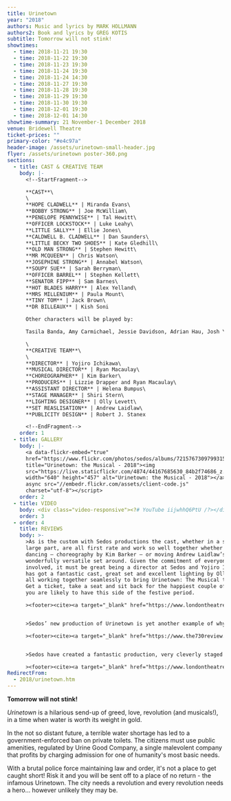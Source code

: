 ```yaml
---
title: Urinetown
year: "2018"
authors: Music and lyrics by MARK HOLLMANN
authors2: Book and lyrics by GREG KOTIS
subtitle: Tomorrow will not stink!
showtimes:
  - time: 2018-11-21 19:30
  - time: 2018-11-22 19:30
  - time: 2018-11-23 19:30
  - time: 2018-11-24 19:30
  - time: 2018-11-24 14:30
  - time: 2018-11-27 19:30
  - time: 2018-11-28 19:30
  - time: 2018-11-29 19:30
  - time: 2018-11-30 19:30
  - time: 2018-12-01 19:30
  - time: 2018-12-01 14:30
showtime-summary: 21 November-1 December 2018
venue: Bridewell Theatre
ticket-prices: ""
primary-color: "#e4c97a"
header-image: /assets/urinetown-small-header.jpg
flyer: /assets/urinetown poster-360.png
sections:
  - title: CAST & CREATIVE TEAM
    body: |-
      <!--StartFragment-->

      **CAST**\
      \
      **HOPE CLADWELL** | Miranda Evans\
      **BOBBY STRONG** | Joe McWilliam\
      **PENELOPE PENNYWISE** | Tal Hewitt\
      **OFFICER LOCKSTOCK** | Luke Leahy\
      **LITTLE SALLY** | Ellie Jones\
      **CALDWELL B. CLADWELL** | Dan Saunders\
      **LITTLE BECKY TWO SHOES** | Kate Gledhill\
      **OLD MAN STRONG** | Stephen Hewitt\
      **MR MCQUEEN** | Chris Watson\
      **JOSEPHINE STRONG** | Annabel Watson\
      **SOUPY SUE** | Sarah Berryman\
      **OFFICER BARREL** | Stephen Kellett\
      **SENATOR FIPP** | Sam Barnes\
      **HOT BLADES HARRY** | Alex Yelland\
      **MRS MILLENIUM** | Paula Mount\
      **TINY TOM** | Jack Brown\
      **DR BILLEAUX** | Kish Soni

      Other characters will be played by:

      Tasila Banda, Amy Carmichael, Jessie Davidson, Adrian Hau, Josh Yeardley

      \
      **CREATIVE TEAM**\
      \
      **DIRECTOR** | Yojiro Ichikawa\
      **MUSICAL DIRECTOR** | Ryan Macaulay\
      **CHOREOGRAPHER** | Kim Barker\
      **PRODUCERS** | Lizzie Drapper and Ryan Macaulay\
      **ASSISTANT DIRECTOR** | Helena Bumpus\
      **STAGE MANAGER** | Shiri Stern\
      **LIGHTING DESIGNER** | Olly Levett\
      **SET REASLISATION** | Andrew Laidlaw\
      **PUBLICITY DESIGN** | Robert J. Stanex

      <!--EndFragment-->
    order: 1
  - title: GALLERY
    body: |-
      <a data-flickr-embed="true"
      href="https://www.flickr.com/photos/sedos/albums/72157673097993157"
      title="Urinetown: the Musical - 2018"><img
      src="https://live.staticflickr.com/4874/44167685630_84b2f74686_z.jpg"
      width="640" height="457" alt="Urinetown: the Musical - 2018"></a><script
      async src="//embedr.flickr.com/assets/client-code.js"
      charset="utf-8"></script>
    order: 2
  - title: VIDEO
    body: <div class="video-responsive"><?# YouTube iijwhhQ6PtU /?></div>
    order: 3
  - order: 4
    title: REVIEWS
    body: >-
      >As is the custom with Sedos productions the cast, whether in a small or
      large part, are all first rate and work so well together whether singing,
      dancing – choreography by Kim Barker – or moving Andrew Laidlaw’s
      wonderfully versatile set around. Given the commitment of everyone
      involved, it must be great being a director at Sedos and Yojiro Ichikawa
      has got a fantastic cast, great set and excellent lighting by Olly Levett
      all working together seamlessly to bring Urinetown: The Musical to life…
      Get a ticket, take a seat and sit back for the happiest couple of hours
      you are likely to have this side of the festive period.

      ><footer><cite><a target="_blank" href="https://www.londontheatre1.com/reviews/musical/urinetown-the-musical-at-the-bridewell-theatre/">Urinetown, 2018, London Theatre 1</a></cite></footer>


      >Sedos’ new production of Urinetown is yet another example of why they should be considered one of the best amateur companies in London, if not the country… I feel as though this review is slightly too glowing but honestly, it’s a struggle to find fault. For a show that charges under £20 per ticket, this is a superb night out with plenty of bang for your buck.

      ><footer><cite><a target="_blank" href="https://www.the730review.co.uk/2018/11/22/urinetown-sedos/">Urinetown, 2018, The 730 Review</a></cite></footer>


      >Sedos have created a fantastic production, very cleverly staged in the round and with minimal set which allows for a very fluid production that keeps incredible pace throughout. The direction by Yojiro Ichikawa was fantastic, getting the most out of his cast and theatre, using every possible entrance to make sure the audience is pulled into the show… The Musical Direction by Ryan Macaulay was equally as impressive, with a great sound being produced by the band alongside flawless harmonies from the cast. The powerhouse of voices created a purely superb resonance with apparent ease; a delight to the ears of the audience.

      ><footer><cite><a target="_blank" href="https://www.londontheatrereviews.co.uk/post.cfm?p=668">Urinetown, 2018, London Theatre Reviews</a></cite></footer>
RedirectFrom:
  - 2018/urinetown.htm
---
```

**Tomorrow will not stink!**

*Urinetown* is a hilarious send-up of greed, love, revolution (and musicals!), in a time when water is worth its weight in gold.

In the not so distant future, a terrible water shortage has led to a government-enforced ban on private toilets. The citizens must use public amenities, regulated by Urine Good Company, a single malevolent company that profits by charging admission for one of humanity's most basic needs.

With a brutal police force maintaining law and order, it's not a place to get caught short! Risk it and you will be sent off to a place of no return - the infamous Urinetown. The city needs a revolution and every revolution needs a hero... however unlikely they may be.
